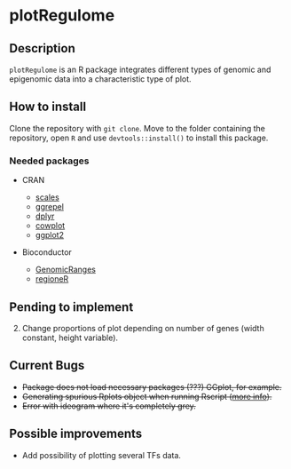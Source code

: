 # plotRegulome

## Description
`plotRegulome` is an R package integrates different types of genomic and epigenomic data into a characteristic type of plot.

## How to install
Clone the repository with `git clone`. 
Move to the folder containing the repository, open `R` and use `devtools::install()` to install this package.

### Needed packages
- CRAN
    - [scales](https://CRAN.R-project.org/package=scales)
    - [ggrepel](https://cran.r-project.org/package=ggrepel)
    - [dplyr](https://cran.r-project.org/package=dplyr)
    - [cowplot](https://cran.r-project.org/package=cowplot)
    - [ggplot2](https://cran.r-project.org/package=ggplot2)

- Bioconductor
    - [GenomicRanges](https://bioconductor.org/packages/release/bioc/html/GenomicRanges.html)
    - [regioneR](https://bioconductor.org/packages/release/bioc/html/regioneR.html)

## Pending to implement  
2. Change proportions of plot depending on number of genes (width constant, height variable).

## Current Bugs
- ~~Package does not load necessary packages (???) GGplot, for example.~~
- ~~Generating spurious Rplots object when running Rscript ([more info](https://github.com/STAT545-UBC/Discussion/issues/59)).~~
- ~~Error with ideogram where it's completely grey.~~

## Possible improvements
- Add possibility of plotting several TFs data.
